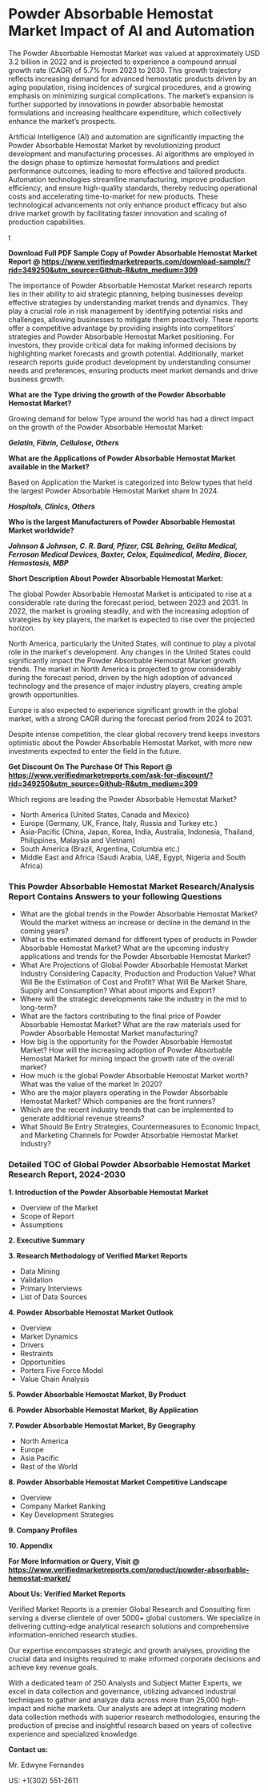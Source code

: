 <meta name="title" content="Global Powder Absorbable Hemostat Market Impact of AI and Automation"><meta name="description" content="The Powder Absorbable Hemostat Market was valued at approximately USD 3.2 billion in 2022 and is projected to experience a compound annual growth rate (CAGR) of 5.7% f"><meta name="title" content="Powder Absorbable Hemostat Market Size, Share, Scope, Trends, Growth, Opportunities, Analysis, Forecast"><h1>Powder Absorbable Hemostat Market Impact of AI and Automation</h1><p>The Powder Absorbable Hemostat Market was valued at approximately USD 3.2 billion in 2022 and is projected to experience a compound annual growth rate (CAGR) of 5.7% from 2023 to 2030. This growth trajectory reflects increasing demand for advanced hemostatic products driven by an aging population, rising incidences of surgical procedures, and a growing emphasis on minimizing surgical complications. The market’s expansion is further supported by innovations in powder absorbable hemostat formulations and increasing healthcare expenditure, which collectively enhance the market’s prospects.</p><p>Artificial Intelligence (AI) and automation are significantly impacting the Powder Absorbable Hemostat Market by revolutionizing product development and manufacturing processes. AI algorithms are employed in the design phase to optimize hemostat formulations and predict performance outcomes, leading to more effective and tailored products. Automation technologies streamline manufacturing, improve production efficiency, and ensure high-quality standards, thereby reducing operational costs and accelerating time-to-market for new products. These technological advancements not only enhance product efficacy but also drive market growth by facilitating faster innovation and scaling of production capabilities.</p>t</p><p id="" class=""><strong>Download Full PDF Sample Copy of Powder Absorbable Hemostat Market Report @ <a href="https://www.verifiedmarketreports.com/download-sample/?rid=349250&utm_source=Github-R&utm_medium=309" target="_blank">https://www.verifiedmarketreports.com/download-sample/?rid=349250&utm_source=Github-R&utm_medium=309</a></strong></p><p>The importance of&nbsp;Powder Absorbable Hemostat Market research reports lies in their ability to aid strategic planning, helping businesses develop effective strategies by understanding market trends and dynamics. They play a crucial role in risk management by identifying potential risks and challenges, allowing businesses to mitigate them proactively. These reports offer a competitive advantage by providing insights into competitors' strategies and Powder Absorbable Hemostat Market positioning. For investors, they provide critical data for making informed decisions by highlighting market forecasts and growth potential. Additionally, market research reports guide product development by understanding consumer needs and preferences, ensuring products meet market demands and drive business growth.</p><p><strong>What are the&nbsp;Type driving the growth of the Powder Absorbable Hemostat Market?</strong></p><p id="" class="">Growing demand for below Type around the world has had a direct impact on the growth of the Powder Absorbable Hemostat Market:</p><em><strong>Gelatin, Fibrin, Cellulose, Others</strong></em></p><strong>What are the&nbsp;Applications&nbsp;of Powder Absorbable Hemostat Market available in the Market?</strong></p><p id="" class="">Based on Application the Market is categorized into Below types that held the largest Powder Absorbable Hemostat Market share In 2024.</p><em><strong>Hospitals, Clinics, Others</strong></em></p><strong>Who is the largest Manufacturers of Powder Absorbable Hemostat Market worldwide?</strong></p><p><em><strong>Johnson & Johnson, C. R. Bard, Pfizer, CSL Behring, Gelita Medical, Ferrosan Medical Devices, Baxter, Celox, Equimedical, Medira, Biocer, Hemostasis, MBP</strong></em></p><p id="" class=""><strong>Short Description About Powder Absorbable Hemostat Market:</strong></p><p>The global Powder Absorbable Hemostat Market is anticipated to rise at a considerable rate during the forecast period, between 2023 and 2031. In 2022, the market is growing steadily, and with the increasing adoption of strategies by key players, the market is expected to rise over the projected horizon.</p><p>North America, particularly the United States, will continue to play a pivotal role in the market's development. Any changes in the United States could significantly impact the Powder Absorbable Hemostat Market growth trends. The market in North America is projected to grow considerably during the forecast period, driven by the high adoption of advanced technology and the presence of major industry players, creating ample growth opportunities.</p><p>Europe is also expected to experience significant growth in the global market, with a strong CAGR during the forecast period from 2024 to 2031.</p><p>Despite intense competition, the clear global recovery trend keeps investors optimistic about the Powder Absorbable Hemostat Market, with more new investments expected to enter the field in the future.</p><p id="" class=""><strong>Get Discount On The Purchase Of This Report @ <a href="https://www.verifiedmarketreports.com/ask-for-discount/?rid=349250&utm_source=Github-R&utm_medium=309" target="_blank">https://www.verifiedmarketreports.com/ask-for-discount/?rid=349250&utm_source=Github-R&utm_medium=309</a></strong></p>Which regions are leading the Powder Absorbable Hemostat Market?</p><ul><li>North America (United States, Canada and Mexico)</li><li>Europe (Germany, UK, France, Italy, Russia and Turkey etc.)</li><li>Asia-Pacific (China, Japan, Korea, India, Australia, Indonesia, Thailand, Philippines, Malaysia and Vietnam)</li><li>South America (Brazil, Argentina, Columbia etc.)</li><li>Middle East and Africa (Saudi Arabia, UAE, Egypt, Nigeria and South Africa)</li></ul><h3 id="" class="">This Powder Absorbable Hemostat Market Research/Analysis Report Contains Answers to your following Questions</h3><ul><li>What are the global trends in the Powder Absorbable Hemostat Market? Would the market witness an increase or decline in the demand in the coming years?</li><li>What is the estimated demand for different types of products in Powder Absorbable Hemostat Market? What are the upcoming industry applications and trends for the Powder Absorbable Hemostat Market?</li><li>What Are Projections of Global Powder Absorbable Hemostat Market Industry Considering Capacity, Production and Production Value? What Will Be the Estimation of Cost and Profit? What Will Be Market Share, Supply and Consumption? What about imports and Export?</li><li>Where will the strategic developments take the industry in the mid to long-term?</li><li>What are the factors contributing to the final price of Powder Absorbable Hemostat Market? What are the raw materials used for Powder Absorbable Hemostat Market manufacturing?</li><li>How big is the opportunity for the Powder Absorbable Hemostat Market? How will the increasing adoption of Powder Absorbable Hemostat Market for mining impact the growth rate of the overall market?</li><li>How much is the global Powder Absorbable Hemostat Market worth? What was the value of the market In 2020?</li><li>Who are the major players operating in the Powder Absorbable Hemostat Market? Which companies are the front runners?</li><li>Which are the recent industry trends that can be implemented to generate additional revenue streams?</li><li>What Should Be Entry Strategies, Countermeasures to Economic Impact, and Marketing Channels for Powder Absorbable Hemostat Market Industry?</li></ul><h3 id="" class="">Detailed TOC of Global Powder Absorbable Hemostat Market Research Report, 2024-2030</h3><p id="" class=""><strong>1. Introduction of the Powder Absorbable Hemostat Market</strong></p><ul><li>Overview of the Market</li><li>Scope of Report</li><li>Assumptions</li></ul><p id="" class=""><strong>2. Executive Summary</strong></p><p id="" class=""><strong>3. Research Methodology of Verified Market Reports</strong></p><ul><li>Data Mining</li><li>Validation</li><li>Primary Interviews</li><li>List of Data Sources</li></ul><p id="" class=""><strong>4. Powder Absorbable Hemostat Market Outlook</strong></p><ul><li>Overview</li><li>Market Dynamics</li><li>Drivers</li><li>Restraints</li><li>Opportunities</li><li>Porters Five Force Model</li><li>Value Chain Analysis</li></ul><p id="" class=""><strong>5. Powder Absorbable Hemostat Market, By Product</strong></p><p id="" class=""><strong>6. Powder Absorbable Hemostat Market, By Application</strong></p><p id="" class=""><strong>7. Powder Absorbable Hemostat Market, By Geography</strong></p><ul><li>North America</li><li>Europe</li><li>Asia Pacific</li><li>Rest of the World</li></ul><p id="" class=""><strong>8. Powder Absorbable Hemostat Market Competitive Landscape</strong></p><ul><li>Overview</li><li>Company Market Ranking</li><li>Key Development Strategies</li></ul><p id="" class=""><strong>9. Company Profiles</strong></p><p id="" class=""><strong>10. Appendix</strong></p><p id="" class=""><strong>For More Information or Query, Visit @ <a href="https://www.verifiedmarketreports.com/product/powder-absorbable-hemostat-market/" target="_blank">https://www.verifiedmarketreports.com/product/powder-absorbable-hemostat-market/</a></strong></p><p id="" class=""><strong>About Us: Verified Market Reports</strong></p><p id="" class="">Verified Market Reports is a premier Global Research and Consulting firm serving a diverse clientele of over 5000+ global customers. We specialize in delivering cutting-edge analytical research solutions and comprehensive information-enriched research studies.</p><p id="" class="">Our expertise encompasses strategic and growth analyses, providing the crucial data and insights required to make informed corporate decisions and achieve key revenue goals.</p><p id="" class="">With a dedicated team of 250 Analysts and Subject Matter Experts, we excel in data collection and governance, utilizing advanced industrial techniques to gather and analyze data across more than 25,000 high-impact and niche markets. Our analysts are adept at integrating modern data collection methods with superior research methodologies, ensuring the production of precise and insightful research based on years of collective experience and specialized knowledge.</p><p id="" class=""><strong>Contact us:</strong></p><p id="" class="">Mr. Edwyne Fernandes</p><p id="" class="">US: +1(302) 551-2611</p>
